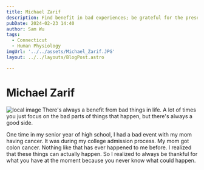 ```yaml
---
title: Michael Zarif
description: Find benefit in bad experiences; be grateful for the present.
pubDate: 2024-02-23 14:40
author: Sam Wu
tags:
  - Connecticut
  - Human Physiology
imgUrl: '../../assets/Michael_Zarif.JPG'
layout: ../../layouts/BlogPost.astro

---
```

# Michael Zarif

![local image](../../assets/Michael_Zarif.JPG)
There's always a benefit from bad things in life. A lot of times you just focus on the bad parts of things that happen, but there's always a good side. 

One time in my senior year of high school, I had a bad event with my mom having cancer. It was during my college admission process. My mom got colon cancer. Nothing like that has ever happened to me before. I realized that these things can actually happen. So I realized to always be thankful for what you have at the moment because you never know what could happen.
